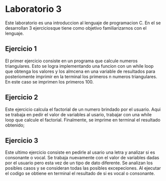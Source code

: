 # Laboratorio 3

Este laboratorio es una introduccion al lenguaje de programacion C. En el se desarrollan 3 ejerciciosque tiene como objetivo familiarizarnos con el lenguaje.

## Ejercicio 1

El primer ejercicio consiste en un programa que calcule numeros triangulares. Esto se logra implementando una funcion con un while loop que obtenga los valores y los
almcena en una variable de resultados para posteriomente imprimir en la terminal los primeros n numeros triangulares. En este caso se imprimen los primeros 100.

## Ejercicio 2

Este ejercicio calcula el factorial de un numero brindado por el usuario. Aqui se trabaja en pedir el valor de variables al usario, trabajar con una while loop que
calcule el factorial. Finalmente, se imprime en terminal el resultado obtenido;

## Ejercicio 3

Este ultimo ejercicio consiste en pedirle al usario una letra y analizar si es consonante o vocal. Se trabaja nuevamente con el valor de variables dadas por el usuario
pero esta vez de un tipo de dato diferente. Se analizan los posibles casos y se consideran todas las posibles excepeciones. Al ejecutar el codigo se obtiene en 
terminal el resultado de si es vocal o consonante.
